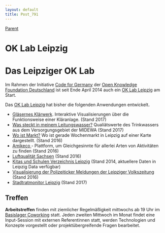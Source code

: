 ```yaml
---
layout: default
title: Post_791
---
```



[Parent](Page_0)

# OK Lab Leipzig

<h1>Das Leipziger OK Lab</h1>
Im Rahmen der Initiative <a href="http://codefor.de/">Code for Germany</a> der <a href="http://okfn.de/">Open Knowledge Foundation Deutschland</a> ist seit Ende April 2014 auch ein <a href="http://codefor.de/leipzig/">OK Lab Leipzig</a> am Start.

Das <a href="http://codefor.de/leipzig/">OK Lab Leipzig</a> hat bisher die folgenden Anwendungen entwickelt<strong>.</strong>
<ul>
 	<li><a href="https://codefor.de/projekte/2017-03-04-le-glaeserne-klaeranlage.html"> Gläsernes Klärwerk</a>. Interaktive Visualisierungen über die Funktionsweise einer Kläranlage. (Stand 2017)</li>
 	<li><a href="https://codefor.de/projekte/2017-03-04-le-trinkwasser.html">Was steckt in meinem Leitungswasser?</a> Qualiätswerte des Trinkwassers aus dem Versorgungsgebiet der MIDEWA (Stand 2017)</li>
 	<li><a href="https://codefor.de/projekte/2016-03-19-le-woistmarkt.html"> Wo ist Markt?</a> Wo ist gerade Wochenmarkt in Leipzig auf einer Karte dargestellt. (Stand 2016)</li>
 	<li><a href="https://codefor.de/projekte/2016-07-20-le-drl-amikeco.html">Amikeco </a>- Plattform, um Gleichgesinnte für allerlei Arten von Aktivitäten zu finden (Stand 2016)</li>
 	<li><a href="http://codefor.de/projekte/2014-05-05-le-luftqualitaet_sachsen.html">Luftqualität Sachsen</a> (Stand 2016)</li>
 	<li><a href="http://codefor.de/projekte/2014-05-06-le-kitas_und_schulen_in_leipzig.html"> Kitas und Schulen Verzeichnis Leipzig</a> (Stand 2014, aktuellere Daten in Leipzig Data verfügbar)</li>
 	<li><a href="http://codefor.de/projekte/2014-07-01-le-lvz_polizeiticker_visualisierung.html"> Visualisierung der Polizeiticker Meldungen der Leipziger Volkszeitung</a> (Stand 2016)</li>
 	<li><a href="http://codefor.de/projekte/2014-07-13-le-ratskarte_leipzig.html">Stadtratmonitor Leipzig</a> (Stand 2017)</li>
</ul>
<h2>Treffen</h2>
<strong>Arbeitstreffen</strong> finden mit ziemlicher Regelmäßigkeit mittwochs ab 19 Uhr im <a href="http://leipzig-data.de/Data/Ort/BasislagerCoworkingLeipzig/">Basislager Coworking</a> statt. Jeden zweiten Mittwoch im Monat findet eine Input-Session mit externen Referentinnen statt, werden Technologien und Konzepte vorgestellt oder projektübergreifende Fragen bearbeitet.

